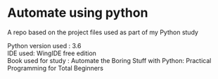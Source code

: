 # Automate using python
A repo based on the project files used as part of my Python study

Python version used : 3.6  
IDE used: WingIDE free edition  
Book used for study : Automate the Boring Stuff with Python: Practical Programming for Total Beginners  
